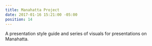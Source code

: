 ```yaml
---
title: Manahatta Project
date: 2017-01-16 15:21:00 -05:00
position: 14
---
```


A presentation style guide and series of visuals for presentations on Manahatta.